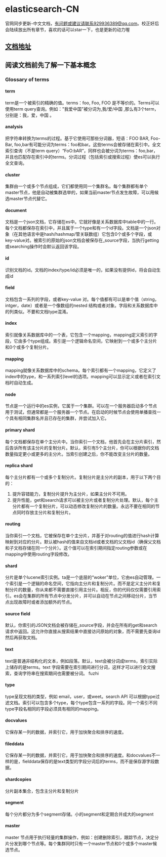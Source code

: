 # elasticsearch-CN
官网同步更新-中文文档，有问题或建议请联系929936389@qq.com。校正好后会陆续放出所有章节，喜欢的话可以star一下，也是更新的动力喔
## [文档地址](https://github.com/13428282016/elasticsearch-CN/wiki/es-gettting-started)
## 阅读文档前先了解一下基本概念

### Glossary of terms

#### term
term是一个被索引的精确的值。terms：foo, Foo, FOO 是不等价的。Terms可以使用term query查询。例如："我爱中国"被分词为,我/爱/中国 ,那么有3个term，分别是：我，爱，中国 。

#### analysis

把字符串转换为terms的过程。基于它使用可那些分词器，短语：FOO BAR, Foo-Bar, foo,bar有可能分词为terms：foo和bar。这些terms会被存储在索引中。全文索引查询（不是term query）“FoO:bAR”，同样也会被分词为terms：foo,bar，并且也匹配存在索引中的terms。分词过程（包括索引或搜索过程）使es可以执行全文查询。


#### cluster

集群由一个或多个节点组成，它们都使用同一个集群名。每个集群都有单个master节点，他是自动被集群选举的，如果当前master节点发生故障，可以用候选master节点代替它。

#### document

文档是一个json文档，它存储在es中。它就好像是关系数据库中table中的一行。每个文档都保存在索引中，并且属于一个type和有一个id字段。文档是一个json对象（在其他语言中是hash/hashmap/管关联数组）它包含0个或多个字段，或key-value对。被索引的原始的json文档会被保存在_source字段，当执行getting或searching操作时会默认返回该字段。


#### id

识别文档的id。文档的index/type/id必须是唯一的，如果没有提供id，将会自动生成id

#### field

文档包含一系列的字段，或者key-value 对。每个值都有可以是单个值（string，intger，date）或者是一个像数组的nested 结构或者对象。字段和关系数据库中的列类似。不要和文档type混淆。


#### index

索引就像关系数据库中的一个表，它包含一个mapping，mapping定义索引的字段，它由多个type组成。索引是一个逻辑命名空间，它映射到一个或多个主分片和0个或多个复制分片。



#### mapping


mapping就像关系数据库中的schema。每个索引都有一个mapping，它定义了index中的type，和一系列索引level的选项。mapping可以显示定义或者在索引文档时自动生成。


#### node

节点是一个运行中的es实例，它属于一个集群。可以在一个服务器启动多个节点用于测试，但通常都是一个服务器一个节点。在启动的时候节点会使用单播查找一个具有相同集群名并且已存在的集群，并尝试加入它。


#### primary shard

每个文档都保存在单个主分片中。当你索引一个文档，他首先会在主分片索引，然后告诉所有该主分片的复制分片。默认，索引有5个主分片，你可以根据你的文档数量指定更小或更多的主分片。当索引创建之后，你不能改变主分片的数量。

#### replica shard

每个主分片都有一个或多个复制分片。复制分片是主分片的副本，用于以下两个目的：

1. 提升容错能力，复制分片提升为主分片，如果主分片不可用。 
2. 提升性能，get和search请求可以被主分片或者复制分片处理。默认，每个主分片都有一个复制分片，可以动态修改复制分片的数量。永远不要在相同的节点同时存放主分片和复制分片。


#### routing

当你索引一个文档，它被保存在单个主分片，并基于对routing的值进行hash计算映射到对应的分片。默认被hash的值来自文档id或者文档的父文档id（确保父文档和子文档存储在同一个分片）。这个值可以在索引期间指定routing参数或在mapping中使用routing字段修改。


#### shard

分片是单个lucene索引实例。ta是一个底层的“woker”单位，它由es自动管理。一个索引是一个逻辑的命名空间，它指向主分片和复制分片。而不是定义主分片和复制分片的数量，你从来都不需要直接引用主分片。相反，你的代码仅仅需要引用索引。es会在集群的所有节点中分发分片，并可以自动在节点之间移动分片，当节点出现故障时或者添加额外的节点。

#### source field

默认，你索引的JSON文档会被存储在_source字段，并会在所有的get和search请求中返回。这允许你直接从搜索结果中直接访问原始的对象，而不需要先查询id然后再获取文档。




#### text

text是普通非结构化的文本，例如段落。默认，text会被分词成terms，索引实际上储存的是terms。text 字段需要在索引期间进行分词，这样才可以进行全文搜索，查询字符串在搜索期间也需要被分词。
fuzhi
#### type

type呈现文档的类型，例如 email，user，或weet。search API 可以根据type过滤文档。索引可以包含多个type，每个type包含一系列的字段。同一个索引不同type字段名相同的字段必须具有相同的mapping。



#### docvalues

它保存某一列的数据，并索引它，用于加快聚合和排序的速度。

#### fileddata

它保存某一列的数据，并索引它，用于加快聚合和排序的速度。和docvalues不一样的是，fielddata保存的是text类型的字段分词后的terms，而不是保存源字段数据。



#### shardcopies

 分片副本集合，包含主分片和复制分片
 
 
#### segment

每个分片都分为多个segment存储。小的segment和定期合并成大的segment

#### master

master 节点用于执行轻量的集群操作，例如：创建删除索引，跟踪节点，决定分片分发到哪个节点等。每个集群同时只有一个master节点和0个或多个master候选节点。
